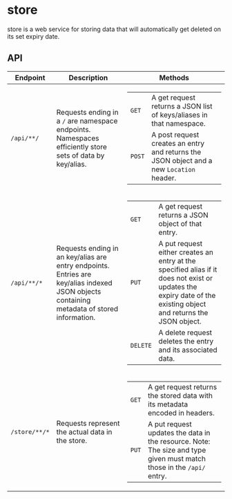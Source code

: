store
=====
store is a web service for storing data that will automatically get deleted on its set expiry date.

API
---
<table>
	<thead>
		<tr>
			<th>Endpoint</th>
			<th>Description</th>
			<th>Methods</th>
		</tr>
	</thead>
	<tbody>
		<tr>
			<td><code>/api/**/</code></td>
			<td>Requests ending in a <code>/</code> are namespace endpoints. Namespaces efficiently store sets of data by key/alias.</td>
			<td>
				<table>
					<tr>
						<td><code>GET</code></td>
						<td>A get request returns a JSON list of keys/aliases in that namespace.</td>
					</tr>
					<tr>
						<td><code>POST</code></td>
						<td>A post request creates an entry and returns the JSON object and a new <code>Location</code> header.</td>
					</tr>
				</table>
			</td>
		</tr>
		<tr>
			<td><code>/api/**/*</code></td>
			<td>Requests ending in an key/alias are entry endpoints. Entries are key/alias indexed JSON objects containing metadata of stored information.</td>
			<td>
				<table>
					<tr>
						<td><code>GET</code></td>
						<td>A get request returns a JSON object of that entry.</td>
					</tr>
					<tr>
						<td><code>PUT</code></td>
						<td>A put request either creates an entry at the specified alias if it does not exist or updates the expiry date of the existing object and returns the JSON object.</td>
					</tr>
					<tr>
						<td><code>DELETE</code></td>
						<td>A delete request deletes the entry and its associated data.</td>
					</tr>
				</table>
			</td>
		</tr>
		<tr>
			<td><code>/store/**/*</code></td>
			<td>Requests represent the actual data in the store.</td>
			<td>
				<table>
					<tr>
						<td><code>GET</code></td>
						<td>A get request returns the stored data with its metadata encoded in headers.</td>
					</tr>
					<tr>
						<td><code>PUT</code></td>
						<td>A put request updates the data in the resource. Note: The size and type given must match those in the <code>/api/</code> entry.</td>
					</tr>
				</table>
			</td>
		</tr>
	</tbody>
</table>
